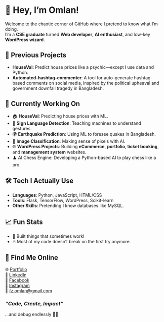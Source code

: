 # 👋 Hey, I’m Omlan!  

Welcome to the chaotic corner of GitHub where I pretend to know what I’m doing.  
I’m a **CSE graduate** turned **Web developer**, **AI enthusiast**, and low-key **WordPress wizard**.  



## 🚀 Previous Projects
- **HouseVal**: Predict house prices like a psychic—except I use data and Python.  
- **Automated-hashtag-commenter**: A tool for auto-generate hashtag-based comments on social media, inspired by the political upheaval and government downfall tragedy in Bangladesh.



## 🔧 Currently Working On  
- 🏠 **HouseVal**: Predicting house prices with ML.  
- 🤟 **Sign Language Detection**: Teaching machines to understand gestures.  
- 🌍 **Earthquake Prediction**: Using ML to foresee quakes in Bangladesh.  
- 📸 **Image Classification**: Making sense of pixels with AI.  
- 🌐 **WordPress Projects**: Building **eCommerce**, **portfolio**, **ticket booking**, and **management system** websites.
- ♟️ AI Chess Engine: Developing a Python-based AI to play chess like a pro.



## 🛠️ Tech I Actually Use  
- **Languages**: Python, JavaScript, HTML/CSS  
- **Tools**: Flask, TensorFlow, WordPress, Scikit-learn  
- **Other Skills**: Pretending I know databases like MySQL.  



## 📈 Fun Stats  
- 🤖 Built things that sometimes work!  
- 🔥 Most of my code doesn’t break on the first try anymore.  



## 🌟 Find Me Online  
🌐 [Portfolio](https://omlanfz.github.io/)  
💼 [LinkedIn](https://www.linkedin.com/in/fz-omlan)  
📘 [Facebook](https://www.facebook.com/omlanfz)  
📸 [Instagram](https://www.instagram.com/omlanfz)  
📧 fz.omlan@gmail.com   




 ### _“Code, Create, Impact”_ 

   ...and debug endlessly 😮‍💨 
